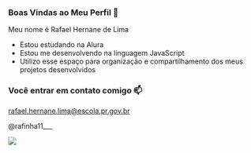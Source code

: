 ### Boas Vindas ao Meu Perfil 💙

Meu nome é Rafael Hernane de Lima

- Estou estudando na Alura
- Estou me desenvolvendo na linguagem JavaScript
- Utilizo esse espaço para organização e compartilhamento dos meus projetos desenvolvidos

### Você entrar em contato comigo 📫

rafael.hernane.lima@escola.pr.gov.br

@rafinha11___

![](https://media.tenor.com/i4KsDhmhaZsAAAAC/real-madrid-bellingham.gif)
